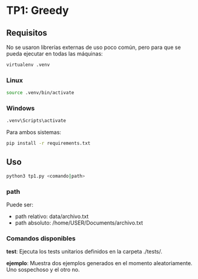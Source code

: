 # TP1: Greedy


## Requisitos
No se usaron librerías externas de uso poco común, pero para que se pueda ejecutar en todas las máquinas:

```bash
virtualenv .venv
```

### Linux
```bash
source .venv/bin/activate
```

### Windows
```cmd
.venv\Scripts\activate
```


Para ambos sistemas:
```bash
pip install -r requirements.txt
```

## Uso

```bash
python3 tp1.py <comando|path>
```

### path

Puede ser:

- path relativo: data/archivo.txt
- path absoluto: /home/USER/Documents/archivo.txt

### Comandos disponibles

**test**: Ejecuta los tests unitarios definidos en la carpeta ./tests/.

**ejemplo**: Muestra dos ejemplos generados en el momento aleatoriamente. Uno sospechoso y el otro no.
